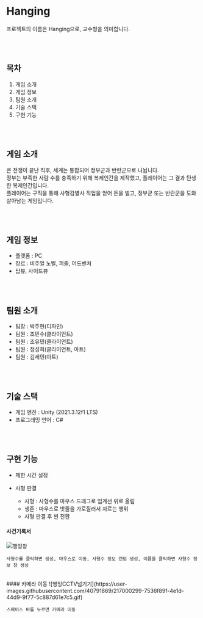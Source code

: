 # Hanging
  프로젝트의 이름은 Hanging으로, 교수형을 의미합니다.

<br/><br/>
## 목차
  1. 게임 소개
  2. 게임 정보
  3. 팀원 소개
  4. 기술 스택
  5. 구현 기능

<br/><br/>
## 게임 소개
  큰 전쟁이 끝난 직후, 세계는 통합되어 정부군과 반란군으로 나뉩니다. <br/>
  정부는 부족한 사람 수를 충족하기 위해 복제인간을 제작했고, 플레이어는 그 결과 탄생한 복제인간입니다.<br/>
  플레이어는 구직을 통해 사형감별사 직업을 얻어 돈을 벌고, 정부군 또는 반란군을 도와 살아남는 게임입니다.

<br/><br/>
## 게임 정보
  - 플랫폼 : PC
  - 장르 : 비주얼 노벨, 퍼즐, 어드벤처
  - 탑뷰, 사이드뷰
  
<br/><br/>
## 팀원 소개
  - 팀장 : 박주현(디자인)
  - 팀원 : 조민수(클라이언트)
  - 팀원 : 조유민(클라이언트)
  - 팀원 : 정성희(클라이언트, 아트)
  - 팀원 : 김세민(아트)
  
<br/><br/>
## 기술 스택
  - 게임 엔진 : Unity (2021.3.12f1 LTS)
  - 프로그래밍 언어 : C#
  
<br/><br/>
## 구현 기능
  - 제한 시간 설정
  
  - 사형 판결    
    - 사형 : 사형수를 마우스 드래그로 임계선 위로 올림
    - 생존 : 마우스로 밧줄을 가로질러서 자르는 행위
    - 사형 판결 후 씬 전환
  
#### 사건기록서
![행잉창](https://user-images.githubusercontent.com/40791869/216998972-d4a7b093-133e-4162-b731-017c5ae4d19b.gif)

    사형수를 클릭하면 생성, 마우스로 이동, 사형수 정보 랜덤 생성, 이름을 클릭하면 사형수 정보 창 생성

<br/>
#### 카메라 이동
![행잉CCTV넘기기](https://user-images.githubusercontent.com/40791869/217000299-7536f89f-4e1d-44d9-9f77-5c887d61e7c5.gif)

    스페이스 바를 누르면 카메라 이동

